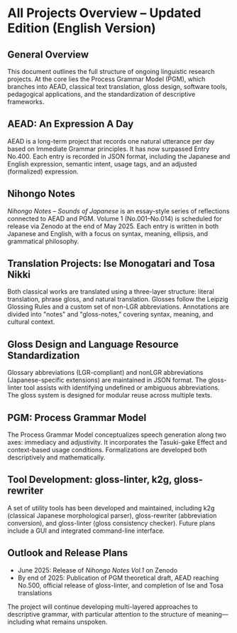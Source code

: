 # All Projects Overview – Updated Edition (English Version)

## General Overview

This document outlines the full structure of ongoing linguistic research projects. At the core lies the Process Grammar Model (PGM), which branches into AEAD, classical text translation, gloss design, software tools, pedagogical applications, and the standardization of descriptive frameworks.

## AEAD: An Expression A Day

AEAD is a long-term project that records one natural utterance per day based on Immediate Grammar principles. It has now surpassed Entry No.400. Each entry is recorded in JSON format, including the Japanese and English expression, semantic intent, usage tags, and an adjusted (formalized) expression.

## Nihongo Notes

_Nihongo Notes – Sounds of Japanese_ is an essay-style series of reflections connected to AEAD and PGM. Volume 1 (No.001–No.014) is scheduled for release via Zenodo at the end of May 2025. Each entry is written in both Japanese and English, with a focus on syntax, meaning, ellipsis, and grammatical philosophy.

## Translation Projects: Ise Monogatari and Tosa Nikki

Both classical works are translated using a three-layer structure: literal translation, phrase gloss, and natural translation. Glosses follow the Leipzig Glossing Rules and a custom set of non-LGR abbreviations. Annotations are divided into "notes" and "gloss-notes," covering syntax, meaning, and cultural context.

## Gloss Design and Language Resource Standardization

Glossary abbreviations (LGR-compliant) and nonLGR abbreviations (Japanese-specific extensions) are maintained in JSON format. The gloss-linter tool assists with identifying undefined or ambiguous abbreviations. The gloss system is designed for modular reuse across multiple texts.

## PGM: Process Grammar Model

The Process Grammar Model conceptualizes speech generation along two axes: immediacy and adjustivity. It incorporates the Tasuki-gake Effect and context-based usage conditions. Formalizations are developed both descriptively and mathematically.

## Tool Development: gloss-linter, k2g, gloss-rewriter

A set of utility tools has been developed and maintained, including k2g (classical Japanese morphological parser), gloss-rewriter (abbreviation conversion), and gloss-linter (gloss consistency checker). Future plans include a GUI and integrated command-line interface.

## Outlook and Release Plans

- June 2025: Release of _Nihongo Notes Vol.1_ on Zenodo
- By end of 2025: Publication of PGM theoretical draft, AEAD reaching No.500, official release of gloss-linter, and completion of Ise and Tosa translations

The project will continue developing multi-layered approaches to descriptive grammar, with particular attention to the structure of meaning—including what remains unspoken.
